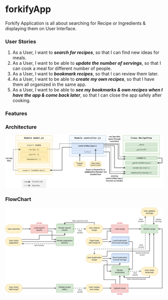 # forkifyApp

Forkify Application is all about searching for Recipe or Ingredients & displaying them on User Interface.

### User Stories

1. As a User, I want to **_search for recipes_**, so that I can find new ideas for meals.
2. As a User, I want to be able to **_update the number of servings_**, so that I can cook a meal for different number of people.
3. As a User, I want to **_bookmark recipes_**, so that I can review them later.
4. As a User, I want to be able to **_create my own recipes_**, so that I have them all organized in the same app.
5. As a User, I want to be able to **_see my bookmarks & own recipes when I have the app & come back later_**, so that I can close the app safely after cooking.

### Features

### Architecture

![Recipe Loading](forkify-architecture-recipe-loading.png)

### FlowChart

![FlowChart](forkify-flowchart-part-3.png)
